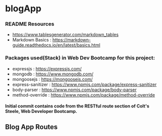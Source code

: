 # blogApp

### README Resources
* https://www.tablesgenerator.com/markdown_tables
* Markdown Basics : https://markdown-guide.readthedocs.io/en/latest/basics.html


### Packages used(Stack) in Web Dev Bootcamp for this project:


* expressjs : https://expressjs.com/
* mongodb   : https://www.mongodb.com/
* mongoosejs : https://mongoosejs.com/
* express-sanitizer : https://www.npmjs.com/package/express-sanitizer
* body-parser : https://www.npmjs.com/package/body-parser
* method-override : https://www.npmjs.com/package/method-override

#### Initial commit contains code from the RESTful route section of Colt's Steele, Web Developer Bootcamp.

## Blog App Routes
